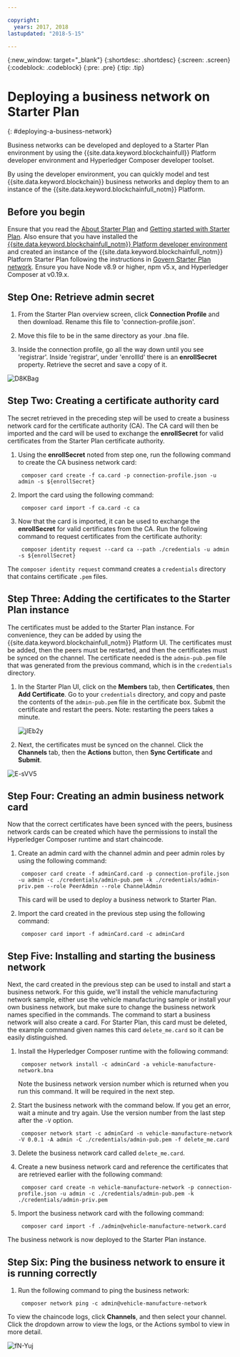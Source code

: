 ```yaml
---

copyright:
  years: 2017, 2018
lastupdated: "2018-5-15"

---
```


{:new_window: target="_blank"}
{:shortdesc: .shortdesc}
{:screen: .screen}
{:codeblock: .codeblock}
{:pre: .pre}
{:tip: .tip}

# Deploying a business network on Starter Plan
{: #deploying-a-business-network}

Business networks can be developed and deployed to a Starter Plan environment by using the {{site.data.keyword.blockchainfull}} Platform developer environment and Hyperledger Composer developer toolset.

By using the developer environment, you can quickly model and test {{site.data.keyword.blockchain}} business networks and deploy them to an instance of the {{site.data.keyword.blockchainfull_notm}} Platform.

## Before you begin

Ensure that you read the [About Starter Plan](./starter_plan.html) and [Getting started with Starter Plan](./get_start_starter_plan.html). Also ensure that you have installed the [{{site.data.keyword.blockchainfull_notm}} Platform developer environment](./develop_install.html) and created an instance of the {{site.data.keyword.blockchainfull_notm}} Platform Starter Plan following the instructions in [Govern Starter Plan network](./get_start_starter_plan.html). Ensure you have Node v8.9 or higher, npm v5.x, and Hyperledger Composer at v0.19.x.


## Step One: Retrieve admin secret

1. From the Starter Plan overview screen, click **Connection Profile** and then download. Rename this file to 'connection-profile.json'.

2. Move this file to be in the same directory as your .bna file.

3. Inside the connection profile, go all the way down until you see 'registrar'. Inside 'registrar', under 'enrollId' there is an **enrollSecret** property. Retrieve the secret and save a copy of it.

![D8KBag](https://i.makeagif.com/media/4-12-2018/D8KBag.gif)


## Step Two: Creating a certificate authority card

The secret retrieved in the preceding step will be used to create a business network card for the certificate authority (CA). The CA card will then be imported and the card will be used to exchange the **enrollSecret** for valid certificates from the Starter Plan certificate authority.

1. Using the **enrollSecret** noted from step one, run the following command to create the CA business network card:

        composer card create -f ca.card -p connection-profile.json -u admin -s ${enrollSecret}

2. Import the card using the following command:

        composer card import -f ca.card -c ca

3. Now that the card is imported, it can be used to exchange the **enrollSecret** for valid certificates from the CA. Run the following command to request certificates from the certificate authority:

        composer identity request --card ca --path ./credentials -u admin -s ${enrollSecret}

The `composer identity request` command creates a `credentials` directory that contains certificate `.pem` files.

## Step Three: Adding the certificates to the Starter Plan instance

The certificates must be added to the Starter Plan instance. For convenience, they can be added by using the {{site.data.keyword.blockchainfull_notm}} Platform UI. The certificates must be added, then the peers must be restarted, and then the certificates must be synced on the channel. The certificate needed is the `admin-pub.pem` file that was generated from the previous command, which is in the `credentials` directory.

1. In the Starter Plan UI, click on the **Members** tab, then **Certificates**, then **Add Certificate**. Go to your `credentials` directory, and copy and paste the contents of the `admin-pub.pem` file in the certificate box. Submit the certificate and restart the peers. Note: restarting the peers takes a minute.

    ![jlEb2y](https://i.makeagif.com/media/4-12-2018/jlEb2y.gif)

2. Next, the certificates must be synced on the channel. Click the **Channels** tab, then the **Actions** button, then **Sync Certificate** and **Submit**.

![E-sVV5](https://i.makeagif.com/media/4-12-2018/E-sVV5.gif)

## Step Four: Creating an admin business network card

Now that the correct certificates have been synced with the peers, business network cards can be created which have the permissions to install the Hyperledger Composer runtime and start chaincode.

1. Create an admin card with the channel admin and peer admin roles by using the following command:

        composer card create -f adminCard.card -p connection-profile.json -u admin -c ./credentials/admin-pub.pem -k ./credentials/admin-priv.pem --role PeerAdmin --role ChannelAdmin

    This card will be used to deploy a business network to Starter Plan.

2. Import the card created in the previous step using the following command:

        composer card import -f adminCard.card -c adminCard

## Step Five: Installing and starting the business network

Next, the card created in the previous step can be used to install and start a business network. For this guide, we'll install the vehicle manufacturing network sample, either use the vehicle manufacturing sample or install your own business network, but make sure to change the business network names specified in the commands. The command to start a business network will also create a card. For Starter Plan, this card must be deleted, the example command given names this card `delete_me.card` so it can be easily distinguished.

1. Install the Hyperledger Composer runtime with the following command:

        composer network install -c adminCard -a vehicle-manufacture-network.bna

    Note the business network version number which is returned when you run this command. It will be required in the next step.

2. Start the business network with the command below. If you get an error, wait a minute and try again. Use the version number from the last step after the `-V` option.

        composer network start -c adminCard -n vehicle-manufacture-network -V 0.0.1 -A admin -C ./credentials/admin-pub.pem -f delete_me.card

3. Delete the business network card called `delete_me.card`.

4. Create a new business network card and reference the certificates that are retrieved earlier with the following command:

        composer card create -n vehicle-manufacture-network -p connection-profile.json -u admin -c ./credentials/admin-pub.pem -k ./credentials/admin-priv.pem

5. Import the business network card with the following command:

        composer card import -f ./admin@vehicle-manufacture-network.card

The business network is now deployed to the Starter Plan instance.

## Step Six: Ping the business network to ensure it is running correctly

1. Run the following command to ping the business network:

        composer network ping -c admin@vehicle-manufacture-network

To view the chaincode logs, click **Channels**, and then select your channel. Click the dropdown arrow to view the logs, or the Actions symbol to view in more detail.

![fN-Yuj](https://i.makeagif.com/media/4-13-2018/fN-Yuj.gif)
